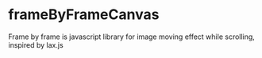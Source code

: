 # frameByFrameCanvas
Frame by frame is javascript library for image moving effect while scrolling, inspired by lax.js
